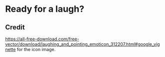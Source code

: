 # Ready for a laugh?

## Credit

<https://all-free-download.com/free-vector/download/laughing_and_pointing_emoticon_312207.html#google_vignette> for the icon image.
